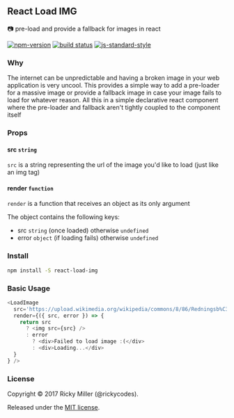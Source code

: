 ## React Load IMG
📷 pre-load and provide a fallback for images in react

[![npm-version](https://img.shields.io/npm/v/react-load-img.svg?style=flat)](https://www.npmjs.com/package/react-load-img)
[![build status](https://api.travis-ci.org/rickycodes/react-load-img.svg?branch=master)](https://travis-ci.org/rickycodes/react-load-img/)
[![js-standard-style](https://img.shields.io/badge/code%20style-standard-brightgreen.svg)](http://standardjs.com/)

### Why
The internet can be unpredictable and having a broken image in your web application is very uncool. This provides a simple way to add a pre-loader for a massive image or provide a fallback image in case your image fails to load for whatever reason. All this in a simple declarative react component where the pre-loader and fallback aren't tightly coupled to the component itself

### Props

#### src `string`
`src` is a string representing the url of the image you'd like to load (just like an img tag)

#### render `function`
`render` is a function that receives an object as its only argument

The object contains the following keys:
- src `string` (once loaded) otherwise `undefined`
- error `object` (if loading fails) otherwise `undefined`

### Install
```bash
npm install -S react-load-img
```
### Basic Usage
```javascript
<LoadImage
  src='https://upload.wikimedia.org/wikipedia/commons/8/86/Redningsb%C3%A5den_k%C3%B8res_gennem_klitterne_%28high_resolution%29.jpg'
  render={({ src, error }) => {
    return src
      ? <img src={src} />
      : error
        ? <div>Failed to load image :(</div>
        : <div>Loading...</div>
  }
} />
```
### License
Copyright © 2017 Ricky Miller (@rickycodes).

Released under the [MIT license](https://tldrlegal.com/license/mit-license).
